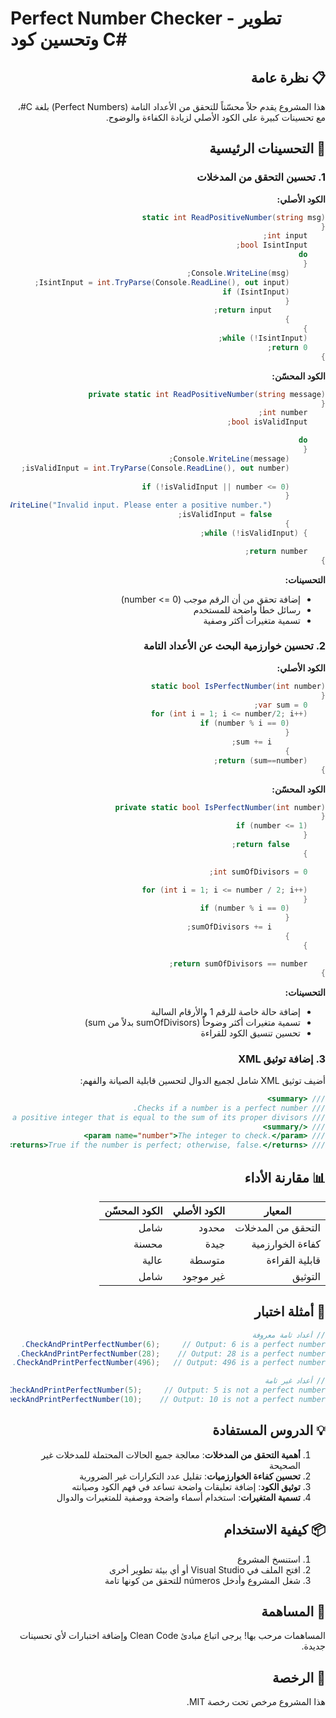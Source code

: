 # Perfect Number Checker - تطوير وتحسين كود C#

<div dir="rtl" align="right">

## 📋 نظرة عامة

هذا المشروع يقدم حلاً محسّناً للتحقق من الأعداد التامة (Perfect Numbers) بلغة C#، مع تحسينات كبيرة على الكود الأصلي لزيادة الكفاءة والوضوح.

## 🚀 التحسينات الرئيسية

### 1. تحسين التحقق من المدخلات
**الكود الأصلي:**
```csharp
static int ReadPositiveNumber(string msg)
{
    int input;
    bool IsintInput;
    do
    {
        Console.WriteLine(msg);
        IsintInput = int.TryParse(Console.ReadLine(), out input);
        if (IsintInput)
        {
            return input;
        }
    }
    while (!IsintInput);
    return 0;
}
```

**الكود المحسّن:**
```csharp
private static int ReadPositiveNumber(string message)
{
    int number;
    bool isValidInput;

    do
    {
        Console.WriteLine(message);
        isValidInput = int.TryParse(Console.ReadLine(), out number);
        
        if (!isValidInput || number <= 0)
        {
            Console.WriteLine("Invalid input. Please enter a positive number.");
            isValidInput = false;
        }
    } while (!isValidInput);

    return number;
}
```

**التحسينات:**
- إضافة تحقق من أن الرقم موجب (number <= 0)
- رسائل خطأ واضحة للمستخدم
- تسمية متغيرات أكثر وصفية

### 2. تحسين خوارزمية البحث عن الأعداد التامة
**الكود الأصلي:**
```csharp
static bool IsPerfectNumber(int number)
{
    var sum = 0;
    for (int i = 1; i <= number/2; i++)
        if (number % i == 0)
        {
            sum += i;
        }
    return (sum==number);
}
```

**الكود المحسّن:**
```csharp
private static bool IsPerfectNumber(int number)
{
    if (number <= 1)
    {
        return false;
    }

    int sumOfDivisors = 0;

    for (int i = 1; i <= number / 2; i++)
    {
        if (number % i == 0)
        {
            sumOfDivisors += i;
        }
    }

    return sumOfDivisors == number;
}
```

**التحسينات:**
- إضافة حالة خاصة للرقم 1 والأرقام السالبة
- تسمية متغيرات أكثر وضوحاً (sumOfDivisors بدلاً من sum)
- تحسين تنسيق الكود للقراءة

### 3. إضافة توثيق XML
أضيف توثيق XML شامل لجميع الدوال لتحسين قابلية الصيانة والفهم:

```csharp
/// <summary>
/// Checks if a number is a perfect number.
/// A perfect number is a positive integer that is equal to the sum of its proper divisors.
/// </summary>
/// <param name="number">The integer to check.</param>
/// <returns>True if the number is perfect; otherwise, false.</returns>
```

## 📊 مقارنة الأداء

| المعيار | الكود الأصلي | الكود المحسّن |
|---------|-------------|---------------|
| التحقق من المدخلات | محدود | شامل |
| كفاءة الخوارزمية | جيدة | محسنة |
| قابلية القراءة | متوسطة | عالية |
| التوثيق | غير موجود | شامل |

## 🧪 أمثلة اختبار

```csharp
// أعداد تامة معروفة
CheckAndPrintPerfectNumber(6);     // Output: 6 is a perfect number.
CheckAndPrintPerfectNumber(28);    // Output: 28 is a perfect number.
CheckAndPrintPerfectNumber(496);   // Output: 496 is a perfect number.

// أعداد غير تامة
CheckAndPrintPerfectNumber(5);     // Output: 5 is not a perfect number.
CheckAndPrintPerfectNumber(10);    // Output: 10 is not a perfect number.
```

## 💡 الدروس المستفادة

1. **أهمية التحقق من المدخلات**: معالجة جميع الحالات المحتملة للمدخلات غير الصحيحة
2. **تحسين كفاءة الخوارزميات**: تقليل عدد التكرارات غير الضرورية
3. **توثيق الكود**: إضافة تعليقات واضحة تساعد في فهم الكود وصيانته
4. **تسمية المتغيرات**: استخدام أسماء واضحة ووصفية للمتغيرات والدوال

## 📦 كيفية الاستخدام

1. استنسخ المشروع
2. افتح الملف في Visual Studio أو أي بيئة تطوير أخرى
3. شغل المشروع وأدخل números للتحقق من كونها تامة

## 👥 المساهمة

المساهمات مرحب بها! يرجى اتباع مبادئ Clean Code وإضافة اختبارات لأي تحسينات جديدة.

## 📄 الرخصة

هذا المشروع مرخص تحت رخصة MIT.

</div>